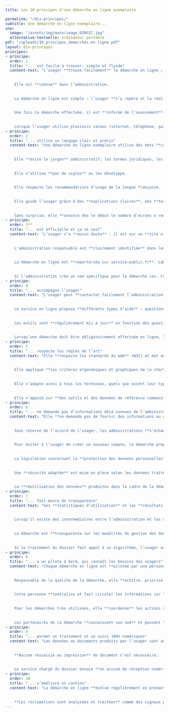 ```yaml
---
title: Les 10 principes d'une démarche en ligne exemplaire

permalink: "/dix-principes/"
subtitle: Une démarche en ligne exemplaire...
une:
  image: "/assets/img/main/image_DINSIC.jpg"
  alternative-textuelle: ordinateur portable
pdf: "/uploads/10_principes_demarches-en-ligne.pdf"
layout: dix-principes
principes:
- principe:
  order: 1
  title: "... est facile à trouver, simple et fluide"
  content-text: "L’usager **trouve facilement** la démarche en ligne ; elle est bien **référencée** sur les moteurs de recherche.
  
  
    Elle est **connue** dans l’administration.
    
    
    La démarche en ligne est simple : l’usager **s’y repère et la réalise facilement**. Il est **guidé** à chaque étape.
    
    
    Une fois la démarche effectuée, il est **informé de l’avancement** de son dossier, des délais de traitement, etc.
    
    
    Lorsque l’usager utilise plusieurs canaux (internet, téléphone, guichet, application mobile…) pour réaliser une démarche, son parcours est **fluide et sans obstacle**."
- principe:
  order: 2
  title: "... utilise un langage clair et précis"
  content-text: "Une démarche en ligne exemplaire utilise des mots **compréhensibles par tous**.
  
  
    Elle **évite le jargon** administratif, les termes juridiques, les anglicismes.
    
    
    Elle n’utilise **pas de sigles** ou les développe.
    
    
    Elle respecte les recommandations d’usage de la langue française.
    
    
    Elle guide l’usager grâce à des **explications claires**, des **termes précis** et sans ambiguïtés.
    
    
    Sans surprise, elle **annonce dès le début le nombre d’écrans à remplir, le temps estimé, les documents** ou données nécessaires et les délais d’instruction."
- principe:
  order: 3**
  title: "... est officielle et ça se voit"
  content-text: "L’usager n’a **aucun doute** : il est sur un **site officiel** de l’administration et peut réaliser sa démarche en **toute confiance**.
  
  
    L’administration responsable est **clairement identifiée** dans les mentions légales. Les textes de référence de la démarche sont indiqués.
    
    
    La démarche en ligne est **répertoriée sur service-public.fr**. Labellisée **Cerfa**, elle en **affiche le logo** et donne accès à la fiche d’évaluation de la démarche en ligne.
    
    
    Si l’administration crée un nom spécifique pour la démarche (ex. Critair), elle le **protège en tant que marque** pour éviter les contrefaçons."
- principe:
  order: 4
  title: "... accompagne l’usager"
  content-text: "L’usager peut **contacter facilement l’administration** en charge de la démarche **d’au moins deux façons différentes** (courriel, téléphone, guichet, formulaire de contact, sms…).
  
  
    Le service en ligne propose **différents types d’aide** : questions fréquentes, tutoriel, notice, aide contextuelle…
    
    
    Ces outils sont **régulièrement mis à jour** en fonction des questions posées par les usagers.
    
    
    Lorsqu’une démarche doit être obligatoirement effectuée en ligne, l’administration propose aux usagers **une aide personnalisée** (par téléphone, dialogue en ligne, accueil physique…)."
- principe:
  order: 5
  title: "... respecte les règles de l’art"
  content-text: "Elle **respecte les standards du web** (W3C) et met en œuvre **les bonnes pratiques** promues par les professionnels.
  
  
    Elle applique **les critères ergonomiques et graphiques de la charte Internet de l’Etat** et les **référentiels généraux** : accessibilité (RGAA), interopérabilité (RGI), sécurité (RGS).
    
    
    Elle s’adapte ainsi à tous les terminaux, quels que soient leur type, leur taille, leur navigateur, leur système d’exploitation.
    
    
    Elle s’appuie sur **des outils et des données de référence communs** entre toutes les administrations (Base Adresse Nationale, répertoire des entreprises Sirene…)."
- principe:
  order: 6
  title: "... ne demande pas d’informations déjà connues de l’administration"
  content-text: "Elle **ne demande pas de fournir des informations ou des justificatifs** qu’une autre administration possède déjà.
  
  
    Sous réserve de l’accord de l’usager, les administrations **s’échangent ces données** entre elles.
    
    
    Pour éviter à l’usager de créer un nouveau compte, la démarche propose une **identification par FranceConnect**.
    
    
    La législation concernant la **protection des données personnelles** est rigoureusement respectée.
    
    
    Une **sécurité adaptée** est mise en place selon les données traitées.
    
    
    La **réutilisation des données** produites dans le cadre de la démarche est rendue possible si cela est pertinent."
- principe:
  order: 7
  title: "... fait œuvre de transparence"
  content-text: "Ses **statistiques d’utilisation** et les **résultats de ses enquêtes** usagers sont rendus publics.
  
  
    Lorsqu’il existe des intermédiaires entre l’administration et les usagers, l’administration rend publiques les conditions pour devenir intermédiaire agréé, la liste des intermédiaires, les bonnes pratiques à respecter.
    
    
    La démarche est **transparente sur les modalités de gestion des données personnelles** et l’usager peut savoir qui y a eu accès.
    
    
    Si le traitement du dossier fait appel à un algorithme, l’usager en est informé et les règles sont rendues publiques."
- principe:
  order: 8
  title: "... a un pilote à bord, qui connaît les besoins des usagers"
  content-text: "Chaque démarche en ligne est **pilotée par une personne identifiée**, qui fait le lien entre les agents et les organisations concernés.
  
  
    Responsable de la qualité de la démarche, elle **arbitre, priorise et propose des améliorations**.
    
    
    Cette personne **centralise et fait circuler les informations sur la démarche** : qualité, statistiques d’utilisation, réclamations, questions posées, projets d’évolution...
    
    
    Pour les démarches très utilisées, elle **coordonne** les actions à conduire.
    
    
    Les partenaires de la démarche **connaissent son nom** et peuvent lui signaler un problème."
- principe:
  order: 9
  title: "... permet un traitement et un suivi 100% numériques"
  content-text: "Les données ou documents produits par l’usager sont adressés au service en charge du dossier **par voie numérique**, sauf exception.
  
  
    **Aucune ressaisie ou impression** de document n’est nécessaire.
    
    
    Le service chargé du dossier envoie **un accusé de réception numérique** à l’usager, qui est informé par voie électronique du suivi de sa démarche tout au long du traitement de son dossier."
- principe:
  order: 10
  title: "... s’améliore en continu"
  content-text: "La démarche en ligne **évolue régulièrement en prenant en compte l’avis des usagers** (enquête annuelle, tests utilisateurs, réclamations…), **des agents et des partenaires**, ainsi que les statistiques d’utilisation.
  
  
    **Les réclamations sont analysées et traitées** comme des signaux prioritaires."
---
```

